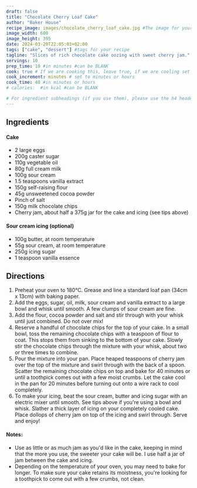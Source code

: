 ```yaml
---
draft: false
title: "Chocolate Cherry Loaf Cake"
author: "Baker House"
recipe_image: images/chocolate_cherry_loaf_cake.jpg #The image for your recipe
image_width: 600
image_height: 395
date: 2024-03-20T22:05:03+02:00
tags: ["cake", "dessert"] #tags for your recipe
tagline: "Slices of rich chocolate cake oozing with sweet cherry jam."
servings: 10
prep_time: 10 #in minutes #can be BLANK
cook: true # If we are cooking this, leave true, if we are cooling set to false
cook_increment: minutes # set to minutes or hours
cook_time: 40 #in minutes or hours
# calories:  #in kcal #can be BLANK

# For ingredient subheadings (if you use them), please use the h4 header.  For print view I have those elements targeted
---
```



## Ingredients

#### Cake
- 2 large eggs
- 200g caster sugar
- 110g vegetable oil
- 80g full cream milk
- 100g sour cream
- 1.5 teaspoons vanilla extract
- 150g self-raising flour
- 45g unsweetened cocoa powder
- Pinch of salt
- 150g milk chocolate chips
- Cherry jam, about half a 375g jar for the cake and icing (see tips above)

#### Sour cream icing (optional)
- 100g butter, at room temperature
- 55g sour cream, at room temperature
- 250g icing sugar
- 1 teaspoon vanilla essence

## Directions

1. Preheat your oven to 180°C. Grease and line a standard loaf pan (34cm x 13cm) with baking paper.
2. Add the eggs, sugar, oil, milk, sour cream and vanilla extract to a large bowl and whisk until smooth. A few clumps of sour cream are fine.
3. Add the flour, cocoa powder and salt and stir through with your whisk until just combined. Do not over mix!
4. Reserve a handful of chocolate chips for the top of your cake. In a small bowl, toss the remaining chocolate chips with a teaspoon of flour to coat. This stops them from sinking to the bottom of your cake. Slowly stir the chocolate chips through the mixture with your whisk, about two or three times to combine.
5. Pour the mixture into your pan. Place heaped teaspoons of cherry jam over the top of the mixture and swirl through with the back of a spoon. Scatter the remaining chocolate chips on top and bake for 40 minutes or until a toothpick comes out with a few moist crumbs. Let the cake cool in the pan for 20 minutes before turning out onto a wire rack to cool completely.
6. To make your icing, beat the sour cream, butter and icing sugar with an electric mixer until smooth. See tips above if you're using a bowl and whisk. Slather a thick layer of icing on your completely cooled cake. Place dollops of cherry jam on top of the icing and swirl through. Serve and enjoy!

#### Notes:
* Use as little or as much jam as you'd like in the cake, keeping in mind that the more you use, the sweeter your cake will be. I use half a jar of jam between the cake and icing.
* Depending on the temperature of your oven, you may need to bake for longer. To make sure your cake retains its moistness, you're looking for a toothpick to come out with a few crumbs, not clean.